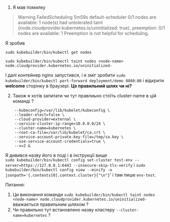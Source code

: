 1) Я мав помилку 

>Warning  FailedScheduling  5m59s  default-scheduler  0/1 nodes are available: 1 node(s) had untolerated taint {node.cloudprovider.kubernetes.io/uninitialized: true}. preemption: 0/1 nodes are available: 1 Preemption is not helpful for scheduling.

Я зробив 

`sudo kubebuilder/bin/kubectl get nodes`

`sudo kubebuilder/bin/kubectl taint nodes <node-name> node.cloudprovider.kubernetes.io/uninitialized-`

І далі контейнер nginx запустився, і я зміг зробити `sudo kubebuilder/bin/kubectl port-forward deployment/demo 8080:80` і відкрити <b>welcome</b> сторінку в браузері.
<b>Це правильний шлях чи ні?</b>



2)  Також я хотів запитати чи тут правлиьно стоїть cluster-name
в цій команді ?

```sudo PATH=$PATH:/opt/cni/bin:/usr/sbin kubebuilder/bin/kube-controller-manager \
    --kubeconfig=/var/lib/kubelet/kubeconfig \
    --leader-elect=false \
    --cloud-provider=external \
    --service-cluster-ip-range=10.0.0.0/24 \
    --cluster-name=kubernetes \
    --root-ca-file=/var/lib/kubelet/ca.crt \
    --service-account-private-key-file=/tmp/sa.key \
    --use-service-account-credentials=true \
    --v=2 &
```


Я дивився назву його в поді і в інструкції вище </br>
`sudo kubebuilder/bin/kubectl config set-cluster test-env --server=https://127.0.0.1:6443 --insecure-skip-tls-verify`
і `sudo kubebuilder/bin/kubectl config view --minify -o jsonpath='{.contexts[0].context.cluster}{"\n"}`' і там пише `env-test`. 



Питання:
1) Ци виконання команди `sudo kubebuilder/bin/kubectl taint nodes <node-name> node.cloudprovider.kubernetes.io/uninitialized-` вважається правильним шляхом ?
2) Чи правильно тут встановлено назву кластеру  `--cluster-name=kubernetes` ?